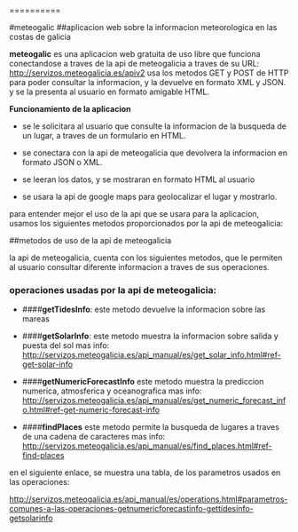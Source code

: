 
==========

#meteogalic 
##aplicacion web sobre la informacion meteorologica en las costas de galicia

**meteogalic** es una aplicacion web gratuita de uso libre que funciona conectandose a traves de la api de meteogalicia a traves de su URL: http://servizos.meteogalicia.es/apiv2
usa los metodos GET y POST de HTTP para poder consultar la informacion, y la devuelve en formato XML y JSON.
y se la presenta al usuario en formato amigable HTML.

**Funcionamiento de la aplicacion**

* se le solicitara al usuario que consulte la informacion de la busqueda de un lugar, a traves de un formulario en HTML.

* se conectara con la api de meteogalicia que devolvera la informacion en formato JSON o XML.

* se leeran los datos, y se mostraran en formato HTML al usuario

* se usara la api de google maps para geolocalizar el lugar y mostrarlo.

para entender mejor el uso de la api que se usara para la aplicacion, usamos los siguientes metodos proporcionados por la api de meteogalicia:

##metodos de uso de la api de meteogalicia

la api de meteogalicia, cuenta con los siguientes metodos, que le permiten al usuario consultar diferente informacion a traves de sus operaciones.

### operaciones usadas por la api de meteogalicia:

* ####**getTidesInfo**:
este metodo devuelve la informacion sobre las mareas

* ####**getSolarInfo**:
este metodo muestra la informacion sobre salida y puesta del sol
mas info: http://servizos.meteogalicia.es/api_manual/es/get_solar_info.html#ref-get-solar-info

* ####**getNumericForecastInfo**
este metodo muestra la prediccion numerica, atmosferica y oceanografica
mas info: http://servizos.meteogalicia.es/api_manual/es/get_numeric_forecast_info.html#ref-get-numeric-forecast-info

* ####**findPlaces**
este metodo permite la busqueda de lugares a traves de una cadena de caracteres
mas info: http://servizos.meteogalicia.es/api_manual/es/find_places.html#ref-find-places

en el siguiente enlace, se muestra una tabla, de los parametros usados en las operaciones: 

http://servizos.meteogalicia.es/api_manual/es/operations.html#parametros-comunes-a-las-operaciones-getnumericforecastinfo-gettidesinfo-getsolarinfo


 


























